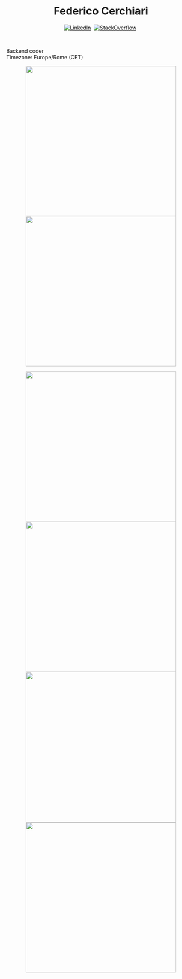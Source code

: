 <p>
  <h1 align="center"><b>Federico Cerchiari</h1></b>
  <p align="center">
  <a href="https://www.linkedin.com/in/federico-cerchiari-4b0a9a45"><img src="https://img.shields.io/badge/linkedin-%230077B5.svg?&style=for-the-badge&logo=linkedin&logoColor=white" alt="LinkedIn" /></a>&nbsp;
  <a href="https://stackoverflow.com/users/3008185/hrabal"><img src="https://img.shields.io/stackexchange/stackoverflow/r/3008185?style=for-the-badge" alt="StackOverflow" /></a>&nbsp;</p>
</p><br />
<p>
Backend coder<br>
Timezone: Europe/Rome (CET)
</p>
<p align="center">
<img src="https://github-readme-stats.vercel.app/api?username=Hrabal&theme=noctis_minimus&show_icons=true&count_private=true" width="400"/>
<img src="https://github-readme-stats.vercel.app/api/top-langs/?username=Hrabal&layout=compact&theme=noctis_minimus%count_private=true" width="400" />
</p>
<p align="center">
  <p align="center">
    <a target="_blank" href="https://github.com/Hrabal/TemPy"><img src="https://github-readme-stats.vercel.app/api/pin/?username=hrabal&repo=tempy&theme=noctis_minimus" width="400"/></a>
    <a target="_blank" href="https://github.com/Hrabal/FlaskBase"><img src="https://github-readme-stats.vercel.app/api/pin/?username=hrabal&repo=FlaskBase&theme=noctis_minimus" width="400"/></a>
    <a target="_blank" href="https://github.com/Hrabal/YellowGen"><img src="https://github-readme-stats.vercel.app/api/pin/?username=hrabal&repo=YellowGen&theme=noctis_minimus" width="400"/></a>
    <a target="_blank" href="https://github.com/Hrabal/ClassCLI"><img src="https://github-readme-stats.vercel.app/api/pin/?username=hrabal&repo=ClassCLI&theme=noctis_minimus" width="400"/></a>
  </p>
</p>

